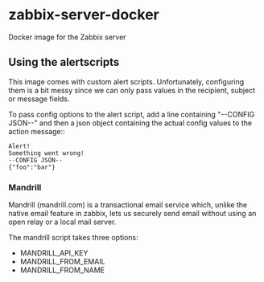 # zabbix-server-docker
Docker image for the Zabbix server

## Using the alertscripts

This image comes with custom alert scripts. Unfortunately, configuring
them is a bit messy since we can only pass values in the recipient,
subject or message fields.

To pass config options to the alert script, add a line containing
"--CONFIG JSON--" and then a json object containing the actual config
values to the action message::

    Alert!
    Something went wrong!
    --CONFIG JSON--
    {"foo":"bar"}

### Mandrill

Mandrill (mandrill.com) is a transactional email service which, unlike
the native email feature in zabbix, lets us securely send email
without using an open relay or a local mail server.

The mandrill script takes three options:

* MANDRILL_API_KEY
* MANDRILL_FROM_EMAIL
* MANDRILL_FROM_NAME
